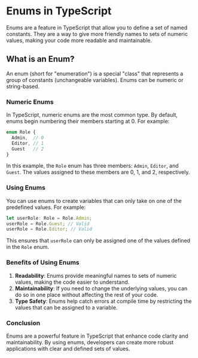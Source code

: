 # Enums in TypeScript

Enums are a feature in TypeScript that allow you to define a set of named constants. They are a way to give more friendly names to sets of numeric values, making your code more readable and maintainable.

## What is an Enum?

An enum (short for "enumeration") is a special "class" that represents a group of constants (unchangeable variables). Enums can be numeric or string-based.

### Numeric Enums

In TypeScript, numeric enums are the most common type. By default, enums begin numbering their members starting at 0. For example:

```typescript
enum Role {
  Admin,  // 0
  Editor, // 1
  Guest   // 2
}
```

In this example, the `Role` enum has three members: `Admin`, `Editor`, and `Guest`. The values assigned to these members are 0, 1, and 2, respectively.

### Using Enums

You can use enums to create variables that can only take on one of the predefined values. For example:

```typescript
let userRole: Role = Role.Admin;
userRole = Role.Guest; // Valid
userRole = Role.Editor; // Valid
```

This ensures that `userRole` can only be assigned one of the values defined in the `Role` enum.

### Benefits of Using Enums

1. **Readability**: Enums provide meaningful names to sets of numeric values, making the code easier to understand.
2. **Maintainability**: If you need to change the underlying values, you can do so in one place without affecting the rest of your code.
3. **Type Safety**: Enums help catch errors at compile time by restricting the values that can be assigned to a variable.

### Conclusion

Enums are a powerful feature in TypeScript that enhance code clarity and maintainability. By using enums, developers can create more robust applications with clear and defined sets of values.